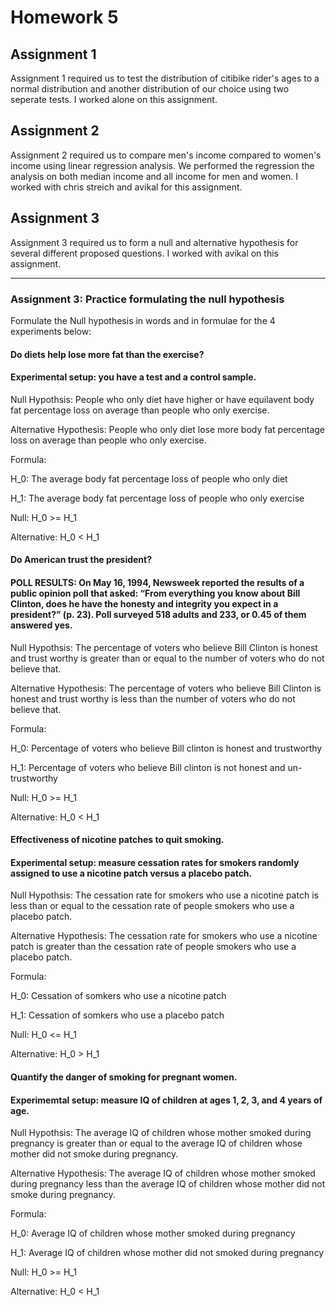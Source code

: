 # Homework 5

## Assignment 1

Assignment 1 required us to test the distribution of citibike rider's ages to a normal distribution and another distribution of our choice using two seperate tests. I worked alone on this assignment.

## Assignment 2

Assignment 2 required us to compare men's income compared to women's income using linear regression analysis. We performed the regression the analysis on both median income and all income for men and women. I worked with chris streich and avikal for this assignment.

## Assignment 3

Assignment 3 required us to form a null and alternative hypothesis for several different proposed questions. I worked with avikal on this assignment.


-----------------------

### Assignment 3: Practice formulating the null hypothesis

Formulate the Null hypothesis in words and in formulae for the 4 experiments below:

#### Do diets help lose more fat than the exercise?
#### Experimental setup: you have a test and a control sample.

Null Hypothsis: People who only diet have higher or have equilavent body fat percentage loss on average than people who only exercise.

Alternative Hypothesis: People who only diet lose more body fat percentage loss on average than people who only exercise.

Formula:

H_0: The average body fat percentage loss of people who only diet

H_1: The average body fat percentage loss of people who only exercise

Null: H_0 >= H_1

Alternative: H_0 < H_1

#### Do American trust the president?
#### POLL RESULTS: On May 16, 1994, Newsweek reported the results of a public opinion poll that asked: “From everything you know about Bill Clinton, does he have the honesty and integrity you expect in a president?” (p. 23). Poll surveyed 518 adults and 233, or 0.45 of them answered yes.

Null Hypothsis: The percentage of voters who believe Bill Clinton is honest and trust worthy is greater than or equal to the number of voters who do not believe that.

Alternative Hypothesis: The percentage of voters who believe Bill Clinton is honest and trust worthy is less than the number of voters who do not believe that.

Formula:

H_0: Percentage of voters who believe Bill clinton is honest and trustworthy

H_1: Percentage of voters who believe Bill clinton is not honest and un-trustworthy

Null: H_0 >= H_1

Alternative: H_0 < H_1

#### Effectiveness of nicotine patches to quit smoking.
#### Experimental setup: measure cessation rates for smokers randomly assigned to use a nicotine patch versus a placebo patch.

Null Hypothsis: The cessation rate for smokers who use a nicotine patch is less than or equal to the cessation rate of people smokers who use a placebo patch.

Alternative Hypothesis: The cessation rate for smokers who use a nicotine patch is greater than the cessation rate of people smokers who use a placebo patch.

Formula:

H_0: Cessation of somkers who use a nicotine patch

H_1: Cessation of somkers who use a placebo patch

Null: H_0 <= H_1

Alternative: H_0 > H_1

#### Quantify the danger of smoking for pregnant women.
#### Experimemtal setup: measure IQ of children at ages 1, 2, 3, and 4 years of age.

Null Hypothsis: The average IQ of children whose mother smoked during pregnancy is greater than or equal to the average IQ of children whose mother did not smoke during pregnancy. 

Alternative Hypothesis: The average IQ of children whose mother smoked during pregnancy less than the average IQ of children whose mother did not smoke during pregnancy. 

Formula:

H_0: Average IQ of children whose mother smoked during pregnancy

H_1: Average IQ of children whose mother did not smoked during pregnancy

Null: H_0 >= H_1

Alternative: H_0 < H_1
